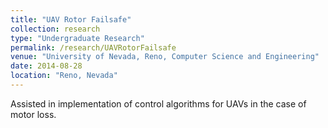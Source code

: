 ```yaml
---
title: "UAV Rotor Failsafe"
collection: research
type: "Undergraduate Research"
permalink: /research/UAVRotorFailsafe
venue: "University of Nevada, Reno, Computer Science and Engineering"
date: 2014-08-28
location: "Reno, Nevada"
---
```


Assisted in implementation of control algorithms for UAVs in the case of motor loss.